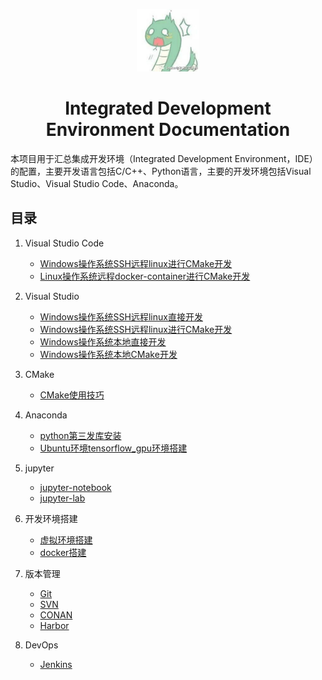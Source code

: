 <p align="center">
  <img alt="vscode logo" src="imgs/logo.jpg" width="100px" />
  <h1 align="center">Integrated Development Environment Documentation</h1>
</p>

本项目用于汇总集成开发环境（Integrated Development Environment，IDE）的配置，主要开发语言包括C/C++、Python语言，主要的开发环境包括Visual Studio、Visual Studio Code、Anaconda。

## 目录

1. Visual Studio Code
    - [Windows操作系统SSH远程linux进行CMake开发](vscode/remote_ssh/remote_ssh_user_guide.md)
    - [Linux操作系统远程docker-container进行CMake开发](vscode/remote_container/remote_container_user_guide.md)
  
2. Visual Studio
    - [Windows操作系统SSH远程linux直接开发](visual_studio/linux/linux_vs_guide.md)
    - [Windows操作系统SSH远程linux进行CMake开发](visual_studio/linux_cmake/linux_cmake_vs_guide.md)
    - [Windows操作系统本地直接开发](visual_studio/windows/windows_vs_guide.md)
    - [Windows操作系统本地CMake开发](visual_studio/windows_cmake/windows_cmake_vs_guide.md)
  
3. CMake
    - [CMake使用技巧](cmake/cmake_user_guide.md)

4. Anaconda
    - [python第三发库安装](anaconda/python_lib_install/python_lib_install_guide.md)
    - [Ubuntu环境tensorflow_gpu环境搭建](anaconda/tensorflow_gpu_install/tensorflow_gpu_install_guide.md)
  
5. jupyter
    - [jupyter-notebook](jupyter/jupyter-notebook/jupyter_notebook_guide.md)
    - [jupyter-lab](jupyter/jupyter-lab/jupyter_lab_guide.md)

6. 开发环境搭建
    - [虚拟环境搭建](environment_management/virtualenv/virtualenv_user_guide.md)
    - [docker搭建](environment_management/docker/docker_user_guide.md)

7. 版本管理
    - [Git](version_management/git/git_cheatsheet.md)
    - [SVN](version_management/svn/svn_cheatsheet.md)
    - [CONAN](version_management/conan/conan_user_guide.md)
    - [Harbor](version_management/harbor/harbor_cheatsheet.md)

7. DevOps
    - [Jenkins](devops/jenkins/jenkins_guide.md)
